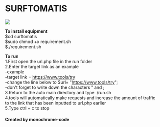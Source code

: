 <h1>SURFTOMATIS</H1>
<img src=https://user-images.githubusercontent.com/76603785/103145145-21a70500-4703-11eb-902b-dbb29548a91f.png>

<b>To install equipment</b><br>
$cd surftomatis<br>
$sudo chmod +x requirement.sh <br>
$./requirement.sh <br>

<b>To run</b><br>
1.First open the url.php file in the run folder <br>
2.Enter the target link as an example <br>
  -example <br>
  -target link = https://www.tools/try <br>
  -change the line below to $url= "https://www.tools/try"; <br>
  -don't forget to write down the characters " and ; <br>
3.Return to the auto main directory and type ./run.sh <br>
4.tools will automatically make requests and increase the amount of traffic to the link that has been inputted to url.php earlier <br>
5.Type ctrl + c to stop <br>

<h4><b>Created by monochrome-code</b></h4>
